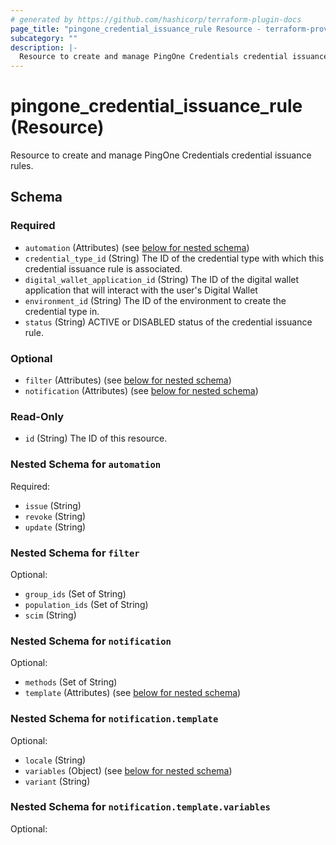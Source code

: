 ```yaml
---
# generated by https://github.com/hashicorp/terraform-plugin-docs
page_title: "pingone_credential_issuance_rule Resource - terraform-provider-pingone"
subcategory: ""
description: |-
  Resource to create and manage PingOne Credentials credential issuance rules.
---
```


# pingone_credential_issuance_rule (Resource)

Resource to create and manage PingOne Credentials credential issuance rules.



<!-- schema generated by tfplugindocs -->
## Schema

### Required

- `automation` (Attributes) (see [below for nested schema](#nestedatt--automation))
- `credential_type_id` (String) The ID of the credential type with which this credential issuance rule is associated.
- `digital_wallet_application_id` (String) The ID of the digital wallet application that will interact with the user's Digital Wallet
- `environment_id` (String) The ID of the environment to create the credential type in.
- `status` (String) ACTIVE or DISABLED status of the credential issuance rule.

### Optional

- `filter` (Attributes) (see [below for nested schema](#nestedatt--filter))
- `notification` (Attributes) (see [below for nested schema](#nestedatt--notification))

### Read-Only

- `id` (String) The ID of this resource.

<a id="nestedatt--automation"></a>
### Nested Schema for `automation`

Required:

- `issue` (String)
- `revoke` (String)
- `update` (String)


<a id="nestedatt--filter"></a>
### Nested Schema for `filter`

Optional:

- `group_ids` (Set of String)
- `population_ids` (Set of String)
- `scim` (String)


<a id="nestedatt--notification"></a>
### Nested Schema for `notification`

Optional:

- `methods` (Set of String)
- `template` (Attributes) (see [below for nested schema](#nestedatt--notification--template))

<a id="nestedatt--notification--template"></a>
### Nested Schema for `notification.template`

Optional:

- `locale` (String)
- `variables` (Object) (see [below for nested schema](#nestedatt--notification--template--variables))
- `variant` (String)

<a id="nestedatt--notification--template--variables"></a>
### Nested Schema for `notification.template.variables`

Optional:


